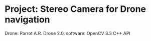 # Project: Stereo Camera for Drone navigation

Drone: Parrot A.R. Drone 2.0.
software: OpenCV 3.3 C++ API
